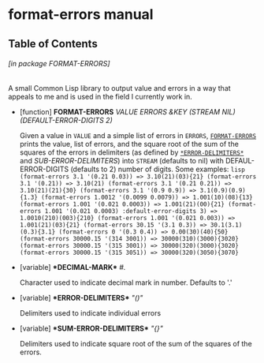 <a id='x-28FORMAT-ERRORS-3A-40FORMAT-ERRORS-MANUAL-20MGL-PAX-3ASECTION-29'></a>

# format-errors manual

## Table of Contents


###### \[in package FORMAT-ERRORS\]
A small Common Lisp library to output value and errors in a way that
appeals to me and is used in the field I currently work in.

<a id='x-28FORMAT-ERRORS-3AFORMAT-ERRORS-20FUNCTION-29'></a>

- [function] **FORMAT-ERRORS** *VALUE ERRORS &KEY (STREAM NIL) (DEFAULT-ERROR-DIGITS 2)*

    Given a value in `VALUE` and a simple list of errors in `ERRORS`,
    [`FORMAT-ERRORS`][6866] prints the value, list of errors, and the square root of
    the sum of the squares of the errors in delimiters (as defined by
    [`*ERROR-DELIMITERS*`][2fc5] and *SUB-ERROR-DELIMITERS*) into `STREAM` (defaults
    to nil) with DEFAUL-ERROR-DIGITS (defaults to 2) number of digits. 
    Some examples:
    `lisp
    (format-errors 3.1 '(0.21 0.03)) => 3.10(21)(03){21}
    (format-errors 3.1 '(0.21)) => 3.10(21)
    (format-errors 3.1 '(0.21 0.21)) => 3.10(21)(21){30}
    (format-errors 3.1 '(0.9 0.9)) => 3.1(0.9)(0.9){1.3}
    (format-errors 1.0012 '(0.0099 0.0079)) => 1.001(10)(08){13}
    (format-errors 1.001 '(0.021 0.0003)) => 1.001(21)(00){21}
    (format-errors 1.001 '(0.021 0.0003) :default-error-digits 3) => 1.0010(210)(003){210}
    (format-errors 1.001 '(0.021 0.003)) => 1.001(21)(03){21}
    (format-errors 30.15 '(3.1 0.3)) => 30.1(3.1)(0.3){3.1}
    (format-errors 0 '(0.3 0.4)) => 0.00(30)(40){50}
    (format-errors 30000.15 '(314 3001)) => 30000(310)(3000){3020}
    (format-errors 30000.15 '(315 3001)) => 30000(320)(3000){3020}
    (format-errors 30000.15 '(315 3051)) => 30000(320)(3050){3070}
    `

<a id='x-28FORMAT-ERRORS-3A-2ADECIMAL-MARK-2A-20-28VARIABLE-29-29'></a>

- [variable] **\*DECIMAL-MARK\*** *#\.*

    Character used to indicate decimal mark in number. Defaults to '.'

<a id='x-28FORMAT-ERRORS-3A-2AERROR-DELIMITERS-2A-20-28VARIABLE-29-29'></a>

- [variable] **\*ERROR-DELIMITERS\*** *"()"*

    Delimiters used to indicate individual errors 

<a id='x-28FORMAT-ERRORS-3A-2ASUM-ERROR-DELIMITERS-2A-20-28VARIABLE-29-29'></a>

- [variable] **\*SUM-ERROR-DELIMITERS\*** *"{}"*

    Delimiters used to indicate square root of the sum of the squares of the errors.

  [2fc5]: #x-28FORMAT-ERRORS-3A-2AERROR-DELIMITERS-2A-20-28VARIABLE-29-29 "(FORMAT-ERRORS:*ERROR-DELIMITERS* (VARIABLE))"
  [6866]: #x-28FORMAT-ERRORS-3AFORMAT-ERRORS-20FUNCTION-29 "(FORMAT-ERRORS:FORMAT-ERRORS FUNCTION)"
